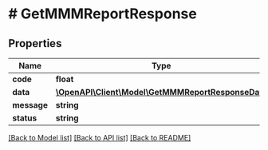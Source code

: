 # # GetMMMReportResponse

## Properties

Name | Type | Description | Notes
------------ | ------------- | ------------- | -------------
**code** | **float** |  | [optional]
**data** | [**\OpenAPI\Client\Model\GetMMMReportResponseData**](GetMMMReportResponseData.md) |  | [optional]
**message** | **string** |  | [optional]
**status** | **string** |  | [optional]

[[Back to Model list]](../../README.md#models) [[Back to API list]](../../README.md#endpoints) [[Back to README]](../../README.md)
